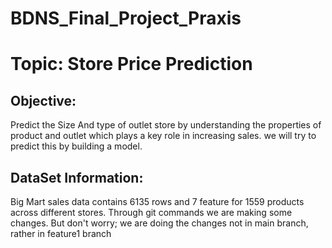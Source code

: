 # BDNS_Final_Project_Praxis
# Topic: Store Price Prediction

## Objective:
Predict the Size And type of outlet store by understanding the properties of product and outlet which plays a key role in increasing sales. we will try to predict this by building a model.

## DataSet Information:
Big Mart sales data contains 6135 rows and 7 feature for 1559 products across different stores.
Through git commands we are making some changes. But don't worry; we are doing the changes not in main branch, rather in feature1 branch
